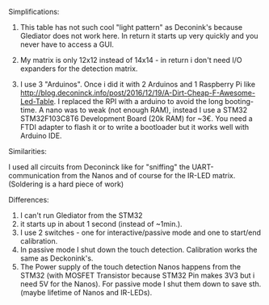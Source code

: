 Simplifications:

1. This table has not such cool "light pattern" as Deconink's because Glediator does not work here.
In return it starts up very quickly and you never have to access a GUI. 

2. My matrix is only 12x12 instead of 14x14 - in return i don't need I/O expanders for the detection matrix.

3. I use 3 "Arduinos". Once i did it with 2 Arduinos and 1 Raspberry Pi like http://blog.deconinck.info/post/2016/12/19/A-Dirt-Cheap-F-Awesome-Led-Table. I replaced the RPI with a arduino to avoid the long booting-time. A nano was to weak (not enough RAM), instead I use a STM32 STM32F103C8T6 Development Board (20k RAM) for ~3€. You need a FTDI adapter to flash it or to write a bootloader but it works well with Arduino IDE.


Similarities:

I used all circuits from Deconinck like for "sniffing" the UART-communication from the Nanos and of course for the IR-LED matrix.
(Soldering is a hard piece of work)


Differences:

1. I can't run Glediator from the STM32 
2. it starts up in about 1 second (instead of ~1min.).
3. I use 2 switches - one for interactive/passive mode and one to start/end calibration. 
4. In passive mode I shut down the touch detection. Calibration works the same as Deckonink's. 
5. The Power supply of the touch detection Nanos happens from the STM32 (with MOSFET Transistor because STM32 Pin makes 3V3 but i need 5V for the Nanos). For passive mode I shut them down to save sth. (maybe lifetime of Nanos and IR-LEDs).

